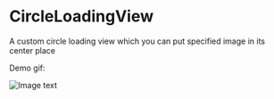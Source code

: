 # CircleLoadingView
A custom circle loading view which you can put specified image in its center place

Demo gif:

![Image text](../demo.gif)
